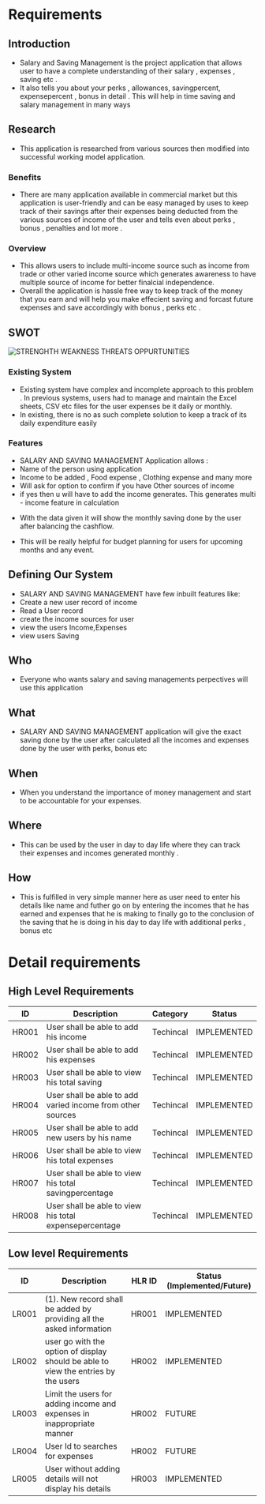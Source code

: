 # Requirements
## Introduction
-    Salary and Saving Management is the project application that allows user to have a complete understanding of their salary , expenses , saving etc .    
-    It also tells you about your perks , allowances, savingpercent, expensepercent , bonus in detail . This will help in time saving and salary management in many ways 
 
## Research
-  This application is researched from various sources then modified into successful working model application.

### Benefits
-  There are many application available in commercial market but this application is user-friendly and can be easy managed by uses to keep track of their savings after their expenses being deducted from the various sources of income of the user and tells even about  perks , bonus , penalties and lot more .  

### Overview
-  This allows users to include multi-income source such as income from trade or other varied income source which generates awareness to have multiple source of income for better finalcial independence.
-  Overall the application is hassle free way to keep track of the money that you earn and will help you make effecient saving and forcast future expenses and save accordingly with bonus , perks etc .
## SWOT 
![STRENGHTH WEAKNESS THREATS OPPURTUNITIES](https://user-images.githubusercontent.com/101577287/160235587-80b1a86d-8201-49d1-a2df-b89ea3c76740.png)


### Existing System
* Existing system have complex and incomplete approach to this problem . In previous systems, users had to manage and maintain the Excel sheets,
CSV etc files for the user expenses be it daily or monthly. 
* In existing, there is no as such complete solution to keep a track of its daily expenditure easily 

### Features
* SALARY AND SAVING MANAGEMENT  Application allows :
* Name of the person using application 
* Income to be added , Food expense , Clothing expense and many more
* Will ask for option to confirm if you have Other sources of income 
* if yes then u will have to add the income generates. This generates multi - income feature in calculation
-   With the data given it will show the monthly saving done by the user after balancing the cashflow.
* This will be really helpful for budget planning for users for upcoming months and any event.

## Defining Our System
-  SALARY AND SAVING MANAGEMENT have few inbuilt features like:
-  Create a new user record of income
-  Read a User record
-  create the income sources for user
-  view the users Income,Expenses
-  view users Saving

## Who
-  Everyone who wants salary and saving managements perpectives will use this application

## What
-  SALARY AND SAVING MANAGEMENT application  will give the exact saving done by the user after calculated all the incomes and expenses done by the user with perks, bonus etc

## When
-  When you understand the importance of money management and start to be accountable for your expenses.

## Where
-  This can be  used by the user in day to day life where they can track their expenses and incomes generated  monthly .

## How
-  This is fulfilled in very simple manner here as user need to enter his details like name and futher go on by entering the incomes that he has earned and expenses that he is making to finally go to the conclusion of the saving that he is doing in his day to day life with additional perks , bonus etc

# Detail requirements
## High Level Requirements
| ID | Description | Category | Status | 
| ----- | ----- | ------- | ---------|
| HR001 | User shall be able to add his income | Techincal | IMPLEMENTED | 
| HR002 | User shall be able to add his expenses | Techincal |  IMPLEMENTED  |
| HR003 | User shall be able to view his total saving | Techincal |  IMPLEMENTED  |
| HR004 | User shall be able to add varied income from other sources | Techincal |  IMPLEMENTED  |
| HR005 | User shall be able to add new users by his name | Techincal |  IMPLEMENTED  |
| HR006 | User shall be able to view his total expenses| Techincal |  IMPLEMENTED  |
| HR007 | User shall be able to view his total savingpercentage| Techincal |  IMPLEMENTED  |
| HR008 | User shall be able to view his total expensepercentage| Techincal |  IMPLEMENTED  |
## Low level Requirements
 
| ID | Description | HLR ID | Status (Implemented/Future) |
| ------ | --------- | ------ | ----- |
| LR001 | (1). New record shall be added by providing all the asked information                                                                                                    | HR001 |  IMPLEMENTED  |
| LR002 | user go with the option of display should be able to view the entries by the users | HR002 |  IMPLEMENTED |
| LR003 | Limit the users for adding income and expenses in inappropriate manner | HR002 | FUTURE |
| LR004 | User Id to searches for expenses | HR002 |  FUTURE  |
| LR005 | User without adding details will not display his details | HR003 |  IMPLEMENTED  |


